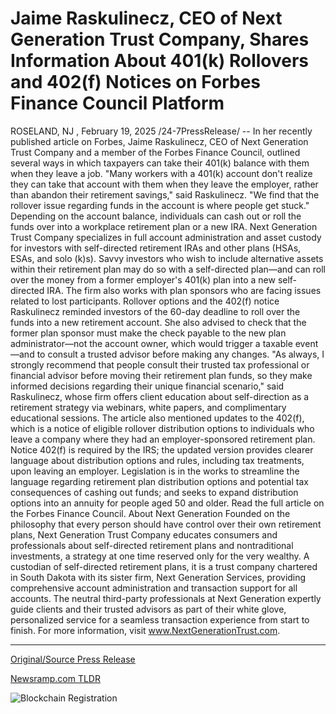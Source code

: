 # Jaime Raskulinecz, CEO of Next Generation Trust Company, Shares Information About 401(k) Rollovers and 402(f) Notices on Forbes Finance Council Platform

ROSELAND, NJ , February 19, 2025 /24-7PressRelease/ -- In her recently published article on Forbes, Jaime Raskulinecz, CEO of Next Generation Trust Company and a member of the Forbes Finance Council, outlined several ways in which taxpayers can take their 401(k) balance with them when they leave a job.  "Many workers with a 401(k) account don't realize they can take that account with them when they leave the employer, rather than abandon their retirement savings," said Raskulinecz. "We find that the rollover issue regarding funds in the account is where people get stuck."   Depending on the account balance, individuals can cash out or roll the funds over into a workplace retirement plan or a new IRA.  Next Generation Trust Company specializes in full account administration and asset custody for investors with self-directed retirement IRAs and other plans (HSAs, ESAs, and solo (k)s). Savvy investors who wish to include alternative assets within their retirement plan may do so with a self-directed plan—and can roll over the money from a former employer's 401(k) plan into a new self-directed IRA. The firm also works with plan sponsors who are facing issues related to lost participants.  Rollover options and the 402(f) notice Raskulinecz reminded investors of the 60-day deadline to roll over the funds into a new retirement account. She also advised to check that the former plan sponsor must make the check payable to the new plan administrator—not the account owner, which would trigger a taxable event—and to consult a trusted advisor before making any changes.  "As always, I strongly recommend that people consult their trusted tax professional or financial advisor before moving their retirement plan funds, so they make informed decisions regarding their unique financial scenario," said Raskulinecz, whose firm offers client education about self-direction as a retirement strategy via webinars, white papers, and complimentary educational sessions.   The article also mentioned updates to the 402(f), which is a notice of eligible rollover distribution options to individuals who leave a company where they had an employer-sponsored retirement plan. Notice 402(f) is required by the IRS; the updated version provides clearer language about distribution options and rules, including tax treatments, upon leaving an employer. Legislation is in the works to streamline the language regarding retirement plan distribution options and potential tax consequences of cashing out funds; and seeks to expand distribution options into an annuity for people aged 50 and older.  Read the full article on the Forbes Finance Council.  About Next Generation Founded on the philosophy that every person should have control over their own retirement plans, Next Generation Trust Company educates consumers and professionals about self-directed retirement plans and nontraditional investments, a strategy at one time reserved only for the very wealthy. A custodian of self-directed retirement plans, it is a trust company chartered in South Dakota with its sister firm, Next Generation Services, providing comprehensive account administration and transaction support for all accounts. The neutral third-party professionals at Next Generation expertly guide clients and their trusted advisors as part of their white glove, personalized service for a seamless transaction experience from start to finish. For more information, visit www.NextGenerationTrust.com. 

---

[Original/Source Press Release](https://www.24-7pressrelease.com/press-release/519807/jaime-raskulinecz-ceo-of-next-generation-trust-company-shares-information-about-401k-rollovers-and-402f-notices-on-forbes-finance-council-platform)
                    

[Newsramp.com TLDR](https://newsramp.com/curated-news/next-generation-trust-company-ceo-advises-on-401-k-rollover-options/4527019542248c59513ff12708fb94f5) 

 

 



![Blockchain Registration](https://cdn.newsramp.app/24-7PressRelease/qrcode/252/19/mossLnZw.webp)
